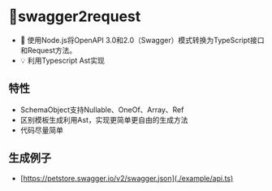 # 📢swagger2request
- 🚀 使用Node.js将OpenAPI 3.0和2.0（Swagger）模式转换为TypeScript接口和Request方法。
- 💡 利用Typescript Ast实现

## 特性

- SchemaObject支持Nullable、OneOf、Array、Ref
- 区别模板生成利用Ast，实现更简单更自由的生成方法
- 代码尽量简单

## 生成例子
- [https://petstore.swagger.io/v2/swagger.json](./example/api.ts)